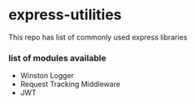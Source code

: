 # express-utilities
This repo has list of commonly used express libraries

### list of modules available
- Winston Logger
- Request Tracking Middleware
- JWT
